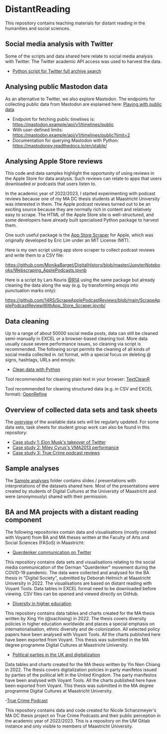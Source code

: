 # DistantReading

This repository contains teaching materials for distant reading in the humanities and social sciences.

## Social media analysis with Twitter

Some of the scripts and data shared here relate to social media analysis with Twitter. The Twitter academic API access was used to harvest the data. 

- [Python script for Twitter full archive search](https://github.com/MonikaBarget/DistantReading/blob/main/Twitter_full-archive-search_extended.py)

## Analysing public Mastodon data

As an alternative to Twitter, we also explore Mastodon. The endpoints for collecting public data from Mastodon are explained here: [Playing with public data](https://docs.joinmastodon.org/client/public/)

- Endpoint for fetching public timelines is: https://mastodon.example/api/v1/timelines/public
- With user-defined limits: https://mastodon.example/api/v1/timelines/public?limit=2
- Documentation for querying Mastodon with Python: https://mastodonpy.readthedocs.io/en/stable/

## Analysing Apple Store reviews

This code and data samples highlight the opportunity of using reviews in the Apple Store for data analysis. Such reviews can relate to apps that users downloaded or podcasts that users listen to.

In the academic year of 2022/2023, I started experimenting with podcast reviews because one of my MA DC thesis students at Maastricht University was interested in them. The Apple podcast reviews turned out to be an exciting source because they are normally rich in content and relatively easy to scrape. The HTML of the Apple Store site is well-structured, and some developers have already built specialised Python package to harvest them.

One such useful package is the [App Store Scraper](https://pypi.org/project/app-store-scraper/) for Apple, which was originally developed by Eric Lim under an MIT License (MIT).

Here is my own script using app store scraper to collect podcast reviews and write them to a CSV file: 

https://github.com/MonikaBarget/DigitalHistory/blob/master/JupyterNotebooks/Webscraping_ApplePodcasts.ipynb

Here is a script by Lars Keuris [@R14](https://github.com/14RS) using the same package but already cleaning the data along the way (e.g. by transforming emojis into punctuation marks only):

https://github.com/14RS/ScrapeApplePodcastReviews/blob/main/ScrapeApplePodcastReviewWithApp_Store_Scraper.ipynb/

## Data cleaning

Up to a range of about 50000 social media posts, data can still be cleaned semi-manually in EXCEL or a browser-based cleaning tool. More data usually cause severe performance issues, so cleaning via script is recommended. The following script permits the cleaning of all kinds of social media collected in .txt format, with a special focus on deleting @ signs, hashtags, URLs and emojis:

- [Clean data with Python](https://github.com/MonikaBarget/DistantReading/blob/main/Clean_data.py)

Tool recommended for cleaning plain text in your browser: [TextCleanR](https://www.textcleanr.com/)

Tool recommended for cleaning structured data (e.g. in CSV and EXCEL format): [OpenRefine](https://openrefine.org/)

## Overview of collected data sets and task sheets

The [overview](https://github.com/MonikaBarget/DistantReading/blob/main/Overview.md) of the available data sets will be regularly updated. For some data sets, task sheets for student group work can also be found in this repository:

- [Case study 1: Elon Musk's takeover of Twitter](https://github.com/MonikaBarget/DistantReading/blob/main/ElonMusk_task-sheet.md)
- [Case study 2: Miley Cyrus's VMA2013 performance](https://github.com/MonikaBarget/DistantReading/blob/main/MileyCyrus_task-sheet.md)
- [Case study 3: True Crime podcast reviews](https://github.com/MonikaBarget/DistantReading/blob/main/TrueCrime_task-sheet.md)

## Sample analyses

The [Sample analyses](https://github.com/MonikaBarget/DistantReading/tree/main/Sample%20analyses) folder contains slides / presentations with interpretations of the datasets shared here. Most of the presentations were created by students of Digital Cultures at the University of Maastricht and were (anonymously) shared with their permission.

## BA and MA projects with a distant reading component

The following repositories contain data and visualisations (mostly created with Voyant) from BA and MA theses written at the Faculty of Arts and Social Sciences (FASoS) in Maastricht:

- [Querdenker communication on Twitter](https://github.com/MonikaBarget/BA_DS_Querdenker)

This repository contains data sets and visualisations relating to the social media communication of the German "Querdenker" movement during the COVID-19 pandemic. The data were collected and analysed for the BA thesis in "Digital Society", submitted by Deborah Helmich at Maastricht University in 2022. The visualisations are based on distant reading with Voyant Tools. Data tables in EXCEL format need to be downloaded before viewing. CSV files can be opened and viewed directly on GitHub.

- [Diversity in higher education](https://github.com/MonikaBarget/MA-DC_diversity-in-higher-education)

This repository contains data tables and charts created for the MA thesis written by Xing Yin (@sachixing) in 2022. The thesis covers diversity policies in higher education worldwide and places a special emphasis on internationalisation, ethnic diversity and de-colonization. All selected policy papers have been analysed with Voyant Tools. All the charts published here have been exported from Voyant. This thesis was submitted in the MA degree programme Digital Cultures at Maastricht University.

- [Political parties in the UK and digitalization](https://github.com/MonikaBarget/MA_DC_parties-and-digitalization)

Data tables and charts created for the MA thesis written by Yin Nien Chiang in 2022. The thesis covers digitalization policies in party manifetos issued by parties of the political left in the United Kingdom. The party manifestos have been analysed with Voyant Tools. All the charts published here have been exported from Voyant. This thesis was submitted in the MA degree programme Digital Cultures at Maastricht University.

-[True Crime Podcast](https://gitlab.maastrichtuniversity.nl/ma-dc-student-projects/ma-dc-true-crime-podcasts)

This repository contains data and code created for Nicole Schanzmeyer's MA DC thesis project on True Crime Podcasts and their public perception in the academic year of 2022/2023. This is a repository on the UM Gitlab instance and only visible to members of Maastricht University.
